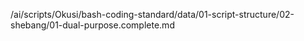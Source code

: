 /ai/scripts/Okusi/bash-coding-standard/data/01-script-structure/02-shebang/01-dual-purpose.complete.md